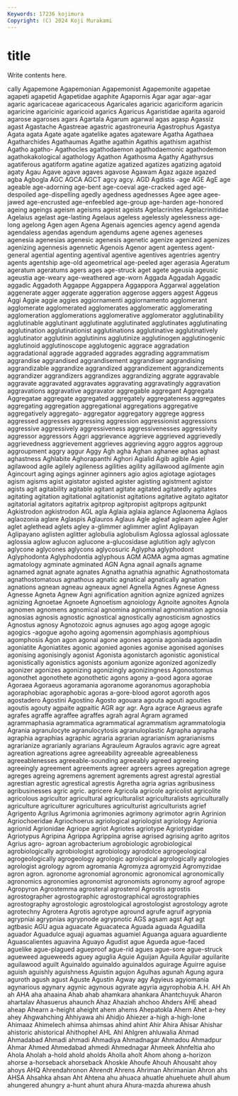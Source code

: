 ```yaml
---
Keywords: 17236 kojimura
Copyright: (C) 2024 Koji Murakami
---
```


# title

Write contents here.



cally Agapemone Agapemonian Agapemonist
Agapemonite agapetae agapeti agapetid Agapetidae agaphite Agapornis Agar agar agar-agar
agaric agaricaceae agaricaceous Agaricales agaricic agariciform agaricin agaricine agaricinic agaricoid
agarics Agaricus Agaristidae agarita agaroid agarose agaroses agars Agartala Agarum
agarwal agas agasp Agassiz agast Agastache Agastreae agastric agastroneuria Agastrophus
Agastya Agata agata Agate agate agatelike agates agateware Agatha Agathaea
Agatharchides Agathaumas Agathe agathin Agathis agathism agathist Agatho agatho- Agathocles
agathodaemon agathodaemonic agathodemon agathokakological agathology Agathon Agathosma Agathy Agathyrsus agatiferous
agatiform agatine agatize agatized agatizes agatizing agatoid agaty Agau Agave
agave agaves agavose Agawam Agaz agaze agazed agba Agbogla AGC
AGCA AGCT agcy agcy. AGD Agdistis -age AGE AgE age
ageable age-adorning age-bent age-coeval age-cracked aged age-despoiled age-dispelling agedly agedness
agednesses Agee agee agee-jawed age-encrusted age-enfeebled age-group age-harden age-honored ageing
ageings ageism ageisms ageist ageists Agelacrinites Agelacrinitidae Agelaius agelast age-lasting
Agelaus ageless agelessly agelessness age-long agelong Agen agen Agena Agenais
agencies agency agend agenda agendaless agendas agendum agendums agene agenes
ageneses agenesia agenesias agenesic agenesis agenetic agenize agenized agenizes agenizing
agennesis agennetic Agenois Agenor agent agentess agent-general agential agenting agentival
agentive agentives agentries agentry agents agentship age-old ageometrical age-peeled ager
agerasia Ageratum ageratum ageratums agers ages age-struck aget agete ageusia
ageusic ageustia age-weary age-weathered age-worn Aggada Aggadah Aggadic aggadic Aggadoth
Aggappe Aggappera Aggappora Aggarwal aggelation aggenerate agger aggerate aggeration aggerose
aggers aggest Aggeus Aggi Aggie aggie aggies aggiornamenti aggiornamento agglomerant
agglomerate agglomerated agglomerates agglomeratic agglomerating agglomeration agglomerations agglomerative agglomerator agglutinability
agglutinable agglutinant agglutinate agglutinated agglutinates agglutinating agglutination agglutinationist agglutinations agglutinative
agglutinatively agglutinator agglutinin agglutinins agglutinize agglutinogen agglutinogenic agglutinoid agglutinoscope agglutogenic
aggrace aggradation aggradational aggrade aggraded aggrades aggrading aggrammatism aggrandise aggrandised
aggrandisement aggrandiser aggrandising aggrandizable aggrandize aggrandized aggrandizement aggrandizements aggrandizer aggrandizers
aggrandizes aggrandizing aggrate aggravable aggravate aggravated aggravates aggravating aggravatingly aggravation
aggravations aggravative aggravator aggregable aggregant Aggregata Aggregatae aggregate aggregated aggregately
aggregateness aggregates aggregating aggregation aggregational aggregations aggregative aggregatively aggregato- aggregator
aggregatory aggrege aggress aggressed aggresses aggressing aggression aggressionist aggressions aggressive
aggressively aggressiveness aggressivenesses aggressivity aggressor aggressors Aggri aggrievance aggrieve aggrieved
aggrievedly aggrievedness aggrievement aggrieves aggrieving aggro aggros aggroup aggroupment aggry
aggur Aggy Agh agha Aghan aghanee aghas aghast aghastness Aghlabite
Aghorapanthi Aghori Agialid Agib agible Agiel agilawood agile agilely agileness
agilities agility agillawood agilmente agin Agincourt aging agings aginner aginners
agio agios agiotage agiotages agism agisms agist agistator agisted agister
agisting agistment agistor agists agit agitability agitable agitant agitate agitated
agitatedly agitates agitating agitation agitational agitationist agitations agitative agitato agitator
agitatorial agitators agitatrix agitprop agitpropist agitprops agitpunkt Agkistrodon agkistrodon AGL
agla Aglaia aglaia aglance Aglaonema Aglaos aglaozonia aglare Aglaspis Aglauros
Aglaus Agle agleaf agleam aglee Agler aglet aglethead aglets agley
a-glimmer aglimmer aglint Aglipayan Aglipayano aglisten aglitter aglobulia aglobulism Aglossa
aglossal aglossate aglossia aglow aglucon aglucone a-glucosidase aglutition agly aglycon
aglycone aglycones aglycons aglycosuric Aglypha aglyphodont Aglyphodonta Aglyphodontia aglyphous AGM
AGMA agma agmas agmatine agmatology agminate agminated AGN Agna agnail
agnails agname agnamed agnat agnate agnates Agnatha agnathia agnathic Agnathostomata
agnathostomatous agnathous agnatic agnatical agnatically agnation agnations agnean agneau agneaux
agnel Agnella Agnes Agnese Agness Agnesse Agneta Agnew Agni agnification
agnition agnize agnized agnizes agnizing Agnoetae Agnoete Agnoetism agnoiology Agnoite
agnoites Agnola agnomen agnomens agnomical agnomina agnominal agnomination agnosia agnosias
agnosis agnostic agnostical agnostically agnosticism agnostics Agnostus agnosy Agnotozoic agnus
agnuses ago agog agoge agogic agogics -agogue agoho agoing agomensin
agomphiasis agomphious agomphosis Agon agon agonal agone agones agonia agoniada
agoniadin agoniatite Agoniatites agonic agonied agonies agonise agonised agonises agonising
agonisingly agonist Agonista agonistarch agonistic agonistical agonistically agonistics agonists agonium
agonize agonized agonizedly agonizer agonizes agonizing agonizingly agonizingness Agonostomus agonothet
agonothete agonothetic agons agony a-good agora agorae Agoraea Agoraeus agoramania
agoranome agoranomus agoraphobia agoraphobiac agoraphobic agoras a-gore-blood agorot agoroth agos
agostadero Agostini Agostino Agosto agouara agouta agouti agouties agoutis agouty
agpaite agpaitic AGR agr agr. Agra agrace Agraeus agrafe agrafes
agraffe agraffee agraffes agrah agral Agram agramed agrammaphasia agrammatica agrammatical
agrammatism agrammatologia Agrania agranulocyte agranulocytosis agranuloplastic Agrapha agrapha agraphia agraphias
agraphic agraria agrarian agrarianism agrarianisms agrarianize agrarianly agrarians Agrauleum Agraulos
agravic agre agreat agreation agreations agree agreeability agreeable agreeableness agreeablenesses
agreeable-sounding agreeably agreed agreeing agreeingly agreement agreements agreer agreers agrees
agregation agrege agreges agreing agremens agrement agrements agrest agrestal agrestial
agrestian agrestic agrestical agrestis Agretha agria agrias agribusiness agribusinesses agric
agric. agricere Agricola agricole agricolist agricolite agricolous agricultor agricultural agriculturalist
agriculturalists agriculturally agriculture agriculturer agricultures agriculturist agriculturists agrief Agrigento Agrilus
Agrimonia agrimonies agrimony agrimotor agrin Agrinion Agriochoeridae Agriochoerus agriological agriologist
agriology Agrionia agrionid Agrionidae Agriope agriot Agriotes agriotype Agriotypidae Agriotypus
Agripina Agrippa Agrippina agrise agrised agrising agrito agritos Agrius agro-
agroan agrobacterium agrobiologic agrobiological agrobiologically agrobiologist agrobiology agrodolce agrogeological agrogeologically
agrogeology agrologic agrological agrologically agrologies agrologist agrology agrom agromania Agromyza
agromyzid Agromyzidae agron agron. agronome agronomial agronomic agronomical agronomically agronomics
agronomies agronomist agronomists agronomy agroof agrope Agropyron Agrostemma agrosteral agrosterol
Agrostis agrostis agrostographer agrostographic agrostographical agrostographies agrostography agrostologic agrostological agrostologist
agrostology agrote agrotechny Agrotera Agrotis agrotype aground agrufe agruif agrypnia
agrypniai agrypnias agrypnode agrypnotic AGS agsam agst Agt agt agtbasic
AGU agua aguacate Aguacateca Aguada aguada Aguadilla aguador Aguadulce aguaji
aguamas aguamiel Aguanga aguara aguardiente Aguascalientes aguavina Aguayo Agudist ague
Agueda ague-faced aguelike ague-plagued agueproof ague-rid agues ague-sore ague-struck agueweed
agueweeds aguey aguglia Aguie Aguijan Aguila Aguilar aguilarite aguilawood aguilt
Aguinaldo aguinaldo aguinaldos aguirage Aguirre aguise aguish aguishly aguishness Aguistin
agujon Agulhas agunah Agung agura aguroth agush agust Aguste Agustin
Agway agy Agyieus agyiomania agynarious agynary agynic agynous agyrate agyria
agyrophobia A.H. AH Ah ah AHA aha ahaaina Ahab ahab
ahamkara ahankara Ahantchuyuk Aharon ahartalav Ahasuerus ahaunch Ahaz Ahaziah ahchoo
Ahders AHE ahead aheap Ahearn a-height aheight ahem ahems Ahepatokla
Ahern Ahet a-hey ahey Ahgwahching Ahhiyawa ahi Ahidjo Ahiezer a-high
a-high-lone Ahimaaz Ahimelech ahimsa ahimsas ahind ahint Ahir Ahira Ahisar
Ahishar ahistoric ahistorical Ahithophel AHL Ahl Ahlgren ahluwalia Ahmad Ahmadabad
Ahmadi ahmadi Ahmadiya Ahmadnagar Ahmadou Ahmadpur Ahmar Ahmed Ahmedabad ahmedi
Ahmednagar Ahmeek Ahnfeltia aho Ahola Aholah a-hold ahold aholds Aholla
aholt Ahom ahong a-horizon ahorse a-horseback ahorseback Ahoskie Ahoufe Ahouh
Ahousaht ahoy ahoys AHQ Ahrendahronon Ahrendt Ahrens Ahriman Ahrimanian Ahron
ahs AHSA Ahsahka ahsan Aht Ahtena ahu ahuaca ahuatle ahuehuete
ahull ahum ahungered ahungry a-hunt ahunt ahura Ahura-mazda ahurewa ahush
